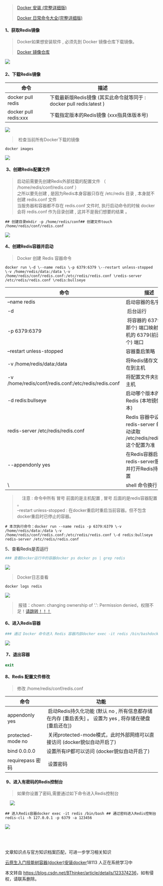  

> [Docker 安装 (完整详细版)](https://blog.csdn.net/BThinker/article/details/123358697 "Docker 安装 (完整详细版)")
> 
> [Docker 日常命令大全(完整详细版)](https://blog.csdn.net/BThinker/article/details/123355362 "Docker 日常命令大全(完整详细版)")

#### 1、获取Redis镜像 

> Docker如果想安装软件 , 必须先到 Docker 镜像仓库下载镜像。 
> 
> [Docker 镜像仓库](https://hub.docker.com/_/redis?tab=tags "Docker 镜像仓库")

![](https://img-blog.csdnimg.cn/a7eff82490c149729c2c4b26d3fed586.png?x-oss-process=image/watermark,type_d3F5LXplbmhlaQ,shadow_50,text_Q1NETiBAVG91Y2gm,size_20,color_FFFFFF,t_70,g_se,x_16)​

#### 2、下载Redis镜像

| 命令 | 描述 |
| --- | --- |
| docker pull redis | 下载最新版Redis镜像 (其实此命令就等同于 : docker pull redis:latest ) |
| docker pull redis:xxx | 下载指定版本的Redis镜像 (xxx指具体版本号) |

![](https://img-blog.csdnimg.cn/0808658eda074e84b7b9b222e47eeffc.png?x-oss-process=image/watermark,type_d3F5LXplbmhlaQ,shadow_50,text_Q1NETiBAVG91Y2gm,size_20,color_FFFFFF,t_70,g_se,x_16)

>  检查当前所有Docker下载的镜像

```undefined
docker images
```

![](https://img-blog.csdnimg.cn/3413ab83bec64ff4823571cf63e60d0c.png?x-oss-process=image/watermark,type_d3F5LXplbmhlaQ,shadow_50,text_Q1NETiBAVG91Y2gm,size_20,color_FFFFFF,t_70,g_se,x_16)

####  3、创建Redis配置文件

> 启动前需要先创建Redis外部挂载的配置文件 （ /home/redis/conf/redis.conf ）  
> 之所以要先创建 , 是因为Redis本身容器只存在 /etc/redis 目录 , 本身就不创建 redis.conf 文件  
> 当服务器和容器都不存在 redis.conf 文件时, 执行启动命令的时候 docker 会将 redis.conf 作为目录创建 , 这并不是我们想要的结果 。

```cobol
## 创建目录mkdir -p /home/redis/conf## 创建文件touch /home/redis/conf/redis.conf
```

![](https://img-blog.csdnimg.cn/7b335dcfb0944505a71bf135d7611157.png?x-oss-process=image/watermark,type_d3F5LXplbmhlaQ,shadow_50,text_Q1NETiBAVG91Y2gm,size_20,color_FFFFFF,t_70,g_se,x_16)

#### 4、创建Redis容器并启动

> Docker 创建 Redis 容器命令

```cobol
docker run \-d \--name redis \-p 6379:6379 \--restart unless-stopped \-v /home/redis/data:/data \-v /home/redis/conf/redis.conf:/etc/redis/redis.conf \redis-server /etc/redis/redis.conf \redis:bullseye  
```

| 命令 | 描述 |
| --- | --- |
| –name redis | 启动容器的名字 |
| \-d  |  后台运行 |
| \-p 6379:6379  |  将容器的 6379(后面那个) 端口映射到主机的 6379(前面那个) 端口 |
| –restart unless-stopped | 容器重启策略 |
| \-v /home/redis/data:/data | 将Redis储存文件夹挂在到主机 |
| \-v /home/redis/conf/redis.conf:/etc/redis/redis.conf  | 将配置文件夹挂在到主机 |
| \-d redis:bullseye | 启动哪个版本的 Redis (本地镜像的版本) |
| redis-server /etc/redis/redis.conf  | Redis 容器中设置 redis-server 每次启动读取 /etc/redis/redis.conf 这个配置为准 |
| \--appendonly yes | 在Redis容器启动redis-server服务器并打开Redis持久化配置 |
| \\  | shell 命令换行 |

>     注意 : 命令中所有 冒号 前面的是主机配置 , 冒号 后面的是redis容器配置 。  
> –restart unless-stopped : 在docker重启时重启当前容器。但不包含docker重启时已停止的容器。

```cobol
# 本次执行命令：docker run --name redis -p 6379:6379 \-v /home/redis/data:/data \-v /home/redis/conf/redis.conf:/etc/redis/redis.conf \-d redis:bullseye redis-server /etc/redis/redis.conf 
```

5、查看Redis是否运行

```perl
### 查看Docker运行中的容器docker ps docker ps | grep redis
```

![](https://img-blog.csdnimg.cn/72945154265b41078dc1d601cbcf79fa.png?x-oss-process=image/watermark,type_d3F5LXplbmhlaQ,shadow_50,text_Q1NETiBAVG91Y2gm,size_20,color_FFFFFF,t_70,g_se,x_16)

> Docker日志查看

```undefined
docker logs redis
```

![](https://img-blog.csdnimg.cn/98b048d4ed2f47dd9803b562ef3e131b.png?x-oss-process=image/watermark,type_d3F5LXplbmhlaQ,shadow_50,text_Q1NETiBAVG91Y2gm,size_20,color_FFFFFF,t_70,g_se,x_16)

>  报错：chown: changing ownership of '.': Permission denied，权限不足！[请跳转！！！](https://baocl.blog.csdn.net/article/details/115701152 "请跳转！！！")

#### 6、进入Redis容器

```bash
### 通过 Docker 命令进入 Redis 容器内部docker exec -it redis /bin/bashdocker exec -it redis bash### 进入 Redis 控制台redis-cli### 添加一个变量为 key 为 name , value 为 bella 的内容> set name bella### 查看 key 为 name 的 value 值> get name  ### 或者也可以直接通过Docker Redis 命令进入Redis控制台 (上面两个命令的结合)docker exec -it redis redis-cli
```

![](https://img-blog.csdnimg.cn/1e0fd15dcafa427b92ab1184a5c52951.png?x-oss-process=image/watermark,type_d3F5LXplbmhlaQ,shadow_50,text_Q1NETiBAVG91Y2gm,size_20,color_FFFFFF,t_70,g_se,x_16)

####  7、退出容器

```php
exit
```

#### 8、Redis 配置文件修改

> 修改 /home/redis/conf/redis.conf

| 命令 | 功能 |
| --- | --- |
| appendonly yes |  启动Redis持久化功能 (默认 no , 所有信息都存储在内存 \[重启丢失\] 。 设置为 yes , 将存储在硬盘 \[重启还在\]) |
| protected-mode no |  关闭protected-mode模式，此时外部网络可以直接访问 (docker貌似自动开启了) |
| bind 0.0.0.0 | 设置所有IP都可以访问 (docker貌似自动开启了) |
| requirepass 密码 |  设置密码 |

####  9、进入有密码的Redis控制台

> 如果你设置了密码,需要通过如下命令进入Redis控制台 

    ![](https://img-blog.csdnimg.cn/4eab973d495041bb88853d0c08a5e47d.png?x-oss-process=image/watermark,type_d3F5LXplbmhlaQ,shadow_50,text_Q1NETiBAVG91Y2gm,size_20,color_FFFFFF,t_70,g_se,x_16)

```cobol
## 进入Redis容器docker exec -it redis /bin/bash ## 通过密码进入Redis控制台redis-cli -h 127.0.0.1 -p 6379 -a 123456
```

![](https://img-blog.csdnimg.cn/1dd6a665f9484755a650ac824956a85f.png?x-oss-process=image/watermark,type_d3F5LXplbmhlaQ,shadow_50,text_Q1NETiBAVG91Y2gm,size_20,color_FFFFFF,t_70,g_se,x_16)  
    
      
 

文章知识点与官方知识档案匹配，可进一步学习相关知识

[云原生入门技能树](https://edu.csdn.net/skill/cloud_native/cloud_native-3eb56d157f784765b43f6f2ef0f28aac?utm_source=csdn_ai_skill_tree_blog)[容器(docker)](https://edu.csdn.net/skill/cloud_native/cloud_native-3eb56d157f784765b43f6f2ef0f28aac?utm_source=csdn_ai_skill_tree_blog)[安装docker](https://edu.csdn.net/skill/cloud_native/cloud_native-3eb56d157f784765b43f6f2ef0f28aac?utm_source=csdn_ai_skill_tree_blog)18113 人正在系统学习中

本文转自 <https://blog.csdn.net/BThinker/article/details/123374236>，如有侵权，请联系删除。